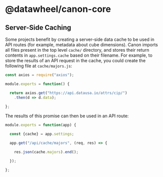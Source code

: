 # @datawheel/canon-core

## Server-Side Caching

Some projects benefit by creating a server-side data cache to be used in API routes (for example, metadata about cube dimensions). Canon imports all files present in the top level `cache/` directory, and stores their return contents in `app.settings.cache` based on their filename. For example, to store the results of an API request in the cache, you could create the following file at `cache/majors.js`:

```js
const axios = require("axios");

module.exports = function() {

  return axios.get("https://api.datausa.io/attrs/cip/")
    .then(d => d.data);

};
```

The results of this promise can then be used in an API route:

```js
module.exports = function(app) {

  const {cache} = app.settings;

  app.get("/api/cache/majors", (req, res) => {

    res.json(cache.majors).end();

  });

};
```
